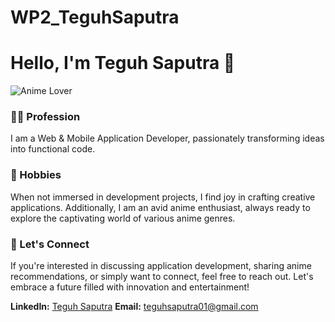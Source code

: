 # WP2_TeguhSaputra

# Hello, I'm Teguh Saputra 👋

![Anime Lover](https://your-image-url.com)

### 👨‍💻 Profession
I am a Web & Mobile Application Developer, passionately transforming ideas into functional code.

### 🚀 Hobbies
When not immersed in development projects, I find joy in crafting creative applications. Additionally, I am an avid anime enthusiast, always ready to explore the captivating world of various anime genres.

### 🌟 Let's Connect
If you're interested in discussing application development, sharing anime recommendations, or simply want to connect, feel free to reach out. Let's embrace a future filled with innovation and entertainment!

**LinkedIn:** [Teguh Saputra](https://www.linkedin.com/in/teguh-saputra-70939bb0/)
**Email:** teguhsaputra01@gmail.com


